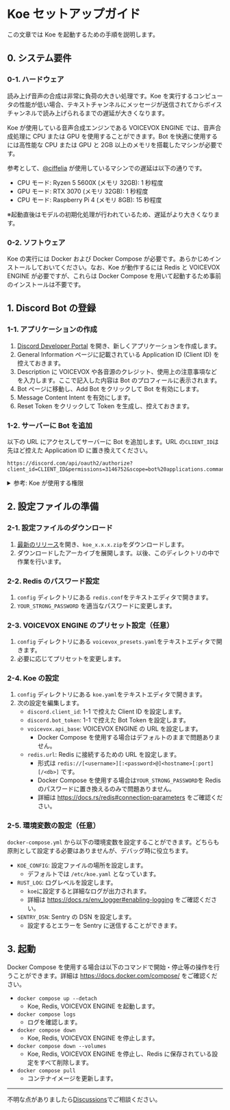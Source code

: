 # Koe セットアップガイド

この文章では Koe を起動するための手順を説明します。

## 0. システム要件

### 0-1. ハードウェア

読み上げ音声の合成は非常に負荷の大きい処理です。Koe を実行するコンピュータの性能が低い場合、テキストチャンネルにメッセージが送信されてからボイスチャンネルで読み上げられるまでの遅延が大きくなります。

Koe が使用している音声合成エンジンである VOICEVOX ENGINE では、音声合成処理に CPU または GPU を使用することができます。Bot を快適に使用するには高性能な CPU または GPU と 2GB 以上のメモリを搭載したマシンが必要です。

参考として、[@ciffelia](https://github.com/ciffelia) が使用しているマシンでの遅延は以下の通りです。

- CPU モード: Ryzen 5 5600X (メモリ 32GB): 1 秒程度
- GPU モード: RTX 3070 (メモリ 32GB): 1 秒程度
- CPU モード: Raspberry Pi 4 (メモリ 8GB): 15 秒程度

※起動直後はモデルの初期化処理が行われているため、遅延がより大きくなります。

### 0-2. ソフトウェア

Koe の実行には Docker および Docker Compose が必要です。あらかじめインストールしておいてください。なお、Koe が動作するには Redis と VOICEVOX ENGINE が必要ですが、これらは Docker Compose を用いて起動するため事前のインストールは不要です。

## 1. Discord Bot の登録

### 1-1. アプリケーションの作成

1. [Discord Developer Portal](https://discord.com/developers/applications) を開き、新しくアプリケーションを作成します。
2. General Information ページに記載されている Application ID (Client ID) を控えておきます。
3. Description に VOICEVOX や各音源のクレジット、使用上の注意事項などを入力します。ここで記入した内容は Bot のプロフィールに表示されます。
4. Bot ページに移動し、Add Bot をクリックして Bot を有効にします。
5. Message Content Intent を有効にします。
6. Reset Token をクリックして Token を生成し、控えておきます。

### 1-2. サーバーに Bot を追加

以下の URL にアクセスしてサーバーに Bot を追加します。URL の`CLIENT_ID`は先ほど控えた Application ID に置き換えてください。

```
https://discord.com/api/oauth2/authorize?client_id=CLIENT_ID&permissions=3146752&scope=bot%20applications.commands
```

<details>
  <summary>参考: Koe が使用する権限</summary>
  
  - OAuth2 Scopes
    - `application.commands`
    - `bot`
  - Bot Permissions
    - General Permissions
      - View Channels
    - Voice Permissions
      - Connect
      - Speak
</details>

## 2. 設定ファイルの準備

### 2-1. 設定ファイルのダウンロード

1. [最新のリリース](https://github.com/ciffelia/koe/releases/latest)を開き、`koe_x.x.x.zip`をダウンロードします。
2. ダウンロードしたアーカイブを展開します。以後、このディレクトリの中で作業を行います。

### 2-2. Redis のパスワード設定

1. `config` ディレクトリにある `redis.conf`をテキストエディタで開きます。
2. `YOUR_STRONG_PASSWORD` を適当なパスワードに変更します。

### 2-3. VOICEVOX ENGINE のプリセット設定（任意）

1. `config` ディレクトリにある `voicevox_presets.yaml`をテキストエディタで開きます。
2. 必要に応じてプリセットを変更します。

### 2-4. Koe の設定

1. `config` ディレクトリにある `koe.yaml`をテキストエディタで開きます。
2. 次の設定を編集します。
   - `discord.client_id`: 1-1 で控えた Client ID を設定します。
   - `discord.bot_token`: 1-1 で控えた Bot Token を設定します。
   - `voicevox.api_base`: VOICEVOX ENGINE の URL を設定します。
     - Docker Compose を使用する場合はデフォルトのままで問題ありません。
   - `redis.url`: Redis に接続するための URL を設定します。
     - 形式は `redis://[<username>][:<password>@]<hostname>[:port][/<db>]` です。
     - Docker Compose を使用する場合は`YOUR_STRONG_PASSWORD`を Redis のパスワードに置き換えるのみで問題ありません。
     - 詳細は https://docs.rs/redis#connection-parameters をご確認ください。

### 2-5. 環境変数の設定（任意）

`docker-compose.yml` から以下の環境変数を設定することができます。どちらも原則として設定する必要はありませんが、デバッグ時に役立ちます。

- `KOE_CONFIG`: 設定ファイルの場所を設定します。
  - デフォルトでは `/etc/koe.yaml` となっています。
- `RUST_LOG`: ログレベルを設定します。
  - `koe`に設定すると詳細なログが出力されます。
  - 詳細は https://docs.rs/env_logger#enabling-logging をご確認ください。
- `SENTRY_DSN`: Sentry の DSN を設定します。
  - 設定するとエラーを Sentry に送信することができます。

## 3. 起動

Docker Compose を使用する場合は以下のコマンドで開始・停止等の操作を行うことができます。詳細は https://docs.docker.com/compose/ をご確認ください。

- `docker compose up --detach`
  - Koe, Redis, VOICEVOX ENGINE を起動します。
- `docker compose logs`
  - ログを確認します。
- `docker compose down`
  - Koe, Redis, VOICEVOX ENGINE を停止します。
- `docker compose down --volumes`
  - Koe, Redis, VOICEVOX ENGINE を停止し、Redis に保存されている設定をすべて削除します。
- `docker compose pull`
  - コンテナイメージを更新します。

---

不明な点がありましたら[Discussions](https://github.com/ciffelia/koe/discussions)でご相談ください。
